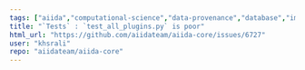 ```yaml
---
tags: ["aiida","computational-science","data-provenance","database","improve-code-base","provenance","scheduler","ssh","workflow","workflow-engine","workflows"]
title: "`Tests` : `test_all_plugins.py` is poor"
html_url: "https://github.com/aiidateam/aiida-core/issues/6727"
user: "khsrali"
repo: "aiidateam/aiida-core"
---
```


